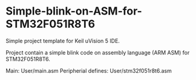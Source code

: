 # Simple-blink-on-ASM-for-STM32F051R8T6

Simple project template for Keil uVision 5 IDE.

Project contain a simple blink code on assembly language (ARM ASM) for STM32F051R8T6.

Main: User/main.asm
Peripherial defines: User/stm32f051r8t6.asm

